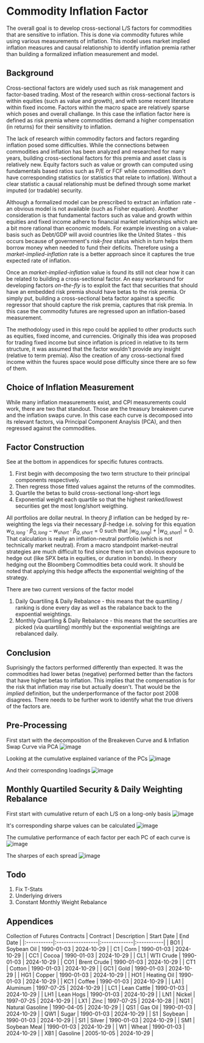 # Commodity Inflation Factor
The overall goal is to develop cross-sectional L/S factors for commodities that are sensitive to inflation. This is done via commodity futures while using various measurements of inflation. This model uses market implied inflation measures and causal relationship to identify inflation premia rather than building a formalized inflation measurement and model. 

## Background
Cross-sectional factors are widely used such as risk management and factor-based trading. Most of the research within cross-sectional factors is within equities (such as value and growth), and with some recent literature within fixed income. Factors within the macro space are relatively sparse which poses and overall challange. In this case the inflation factor here is defined as risk premia where commodities demand a higher compensation (in returns) for their sensitivity to inflation. 

The lack of research within commodity factors and factors regarding inflation posed some difficulties. While the connections between commodities and inflation has been analyzed and researched for many years, building cross-sectional factors for this premia and asset class is relatively new. Equity factors such as value or growth can computed using fundamentals based ratios such as P/E or FCF while commodities don't have corresponding statistics (or statistics that relate to inflation). Without a clear statistic a causal relationship must be defined through some market imputed (or tradable) security. 

Although a formalized model can be prescribed to extract an inflation rate - an obvious model is not available (such as Fisher equation). Another consideration is that fundamental factors such as value and growth within equities and fixed income adhere to financial market relationships which are a bit more rational than economic models. For example investing on a value-basis such as Debt/GDP will avoid countries like the United States - this occurs because of government's *risk-free* status which in turn helps them borrow money when needed to fund their deficits. Therefore using a *market-implied-inflation* rate is a better approach since it captures the true expected rate of inflation. 

Once an *market-implied-inflation* value is found its still not clear how it can be related to building a cross-sectional factor. An easy workaround for developing factors *on-the-fly* is to exploit the fact that securities that should have an embedded risk premia should have betas to the risk premia. Or simply put, building a cross-sectional beta factor against a specific regressor that should capture the risk premia, captures that risk premia. In this case the commodity futures are regressed upon an inflation-based measurement. 

The methodology used in this repo could be applied to other products such as equities, fixed income, and currencies. Originally this idea was proposed for trading fixed income but since inflation is priced in relative to its term structure, it was assumed that the factor wouldn't provide any insight (relative to term premia). Also the creation of any cross-sectional fixed income within the fuures space would pose difficulty since there are so few of them. 

## Choice of Inflation Measurement
While many inflation measurements exist, and CPI measurements could work, there are two that standout. Those are the treasury breakeven curve and the inflation swaps curve. In this case each curve is decomposed into its relevant factors, via Principal Component Anaylsis (PCA), and then regressed against the commodities. 

## Factor Construction
See at the bottom in appendices for specific futures contracts. 
1. First begin with decomposing the two term structure to their principal components respectively.
2. Then regress those fitted values against the returns of the commodites.
3. Quartile the betas to build cross-sectional long-short legs
4. Exponential weight each quartile so that the highest ranked/lowest securities get the most long/short weigthing.

All portfolios are dollar neutral. In theory $\beta$ inflation can be hedged by re-weighting the legs via their necessary $\beta$-hedge i.e. solving for this equation $w_{Q,long} \cdot \beta_{Q,long} - w_{short} \cdot \beta_{Q,short} = 0$ such that
$|w_{Q,long}| + |w_{Q,short}| = 0$. That calculation is really an inflation-neutral portfolio (which is not technically market neutral). From a macro standpoint market-neutral strategies are much difficult to find since there isn't an obvious exposure to hedge out (like SPX beta in equities, or duration in bonds). In theory hedging out the Bloomberg Commodities beta could work. It should be noted that applying this hedge affects the exponential weighting of the strategy.  

There are two current versions of the factor model
1. Daily Quartiling & Daily Rebalance - this means that the quartiling / ranking is done every day as well as the rabalance back to the expoential weightings.
2. Monthly Quartiling & Daily Rebalance - this means that the securities are picked (via quartiling) monthly but the exponential weightings are rebalanced daily.

## Conclusion
Suprisingly the factors performed differently than expected. It was the commodities had lower betas (negative) performed better than the factors that have higher betas to inflation. This implies that the compensation is for the risk that inflation may rise but actually doesn't. That would be the *implied* definition, but the underperformance of the factor post 2008 disagrees. There needs to be further work to identify what the true drivers of the factors are. 

## Pre-Processing
First start with the decomposition of the Breakeven Curve and & Inflation Swap Curve via PCA
![image](https://github.com/user-attachments/assets/2aedf8d8-bc45-4a6a-a73b-360c37a2d9b9)

Looking at the cumulative explained variance of the PCs
![image](https://github.com/user-attachments/assets/e59841c8-252d-4963-9e29-b6539f501cfb)

And their corresponding loadings
![image](https://github.com/user-attachments/assets/b2a5386f-2df6-4241-bbb0-0a13beda7d0f)

## Monthly Quartiled Security & Daily Weighting Rebalance
First start with cumulative return of each L/S on a long-only basis
![image](https://github.com/user-attachments/assets/3850f329-37ea-4014-942f-5bb83db658e2)

It's corresponding sharpe values can be calculated
![image](https://github.com/user-attachments/assets/78ea3985-8a65-4b1c-8739-a84c7dced24c)

The cumulative performance of each factor per each PC of each curve is
![image](https://github.com/user-attachments/assets/504c0ea7-5753-4ef3-82ea-54f14a2e66d8)

The sharpes of each spread
![image](https://github.com/user-attachments/assets/1993ad54-1d96-4405-b2e8-4b63527a5185)

## Todo
1. Fix T-Stats
3. Underlying drivers
3. Constant Monthly Weight Rebalance

## Appendices
Collection of Futures Contracts
| Contract   | Description      | Start Date   | End Date   |
|:-----------|:-----------------|:-------------|:-----------|
| BO1        | Soybean Oil      | 1990-01-03   | 2024-10-29 |
| C1         | Corn             | 1990-01-03   | 2024-10-29 |
| CC1        | Cocoa            | 1990-01-03   | 2024-10-29 |
| CL1        | WTI Crude        | 1990-01-03   | 2024-10-29 |
| CO1        | Brent Crude      | 1990-01-03   | 2024-10-29 |
| CT1        | Cotton           | 1990-01-03   | 2024-10-29 |
| GC1        | Gold             | 1990-01-03   | 2024-10-29 |
| HG1        | Copper           | 1990-01-03   | 2024-10-29 |
| HO1        | Heating Oil      | 1990-01-03   | 2024-10-29 |
| KC1        | Coffee           | 1990-01-03   | 2024-10-29 |
| LA1        | Aluminum         | 1997-07-25   | 2024-10-29 |
| LC1        | Lean Cattle      | 1990-01-03   | 2024-10-29 |
| LH1        | Lean Hogs        | 1990-01-03   | 2024-10-29 |
| LN1        | Nickel           | 1997-07-25   | 2024-10-29 |
| LX1        | Zinc             | 1997-07-25   | 2024-10-28 |
| NG1        | Natural Gasoline | 1990-04-05   | 2024-10-29 |
| QS1        | Gas Oil          | 1990-01-03   | 2024-10-29 |
| QW1        | Sugar            | 1990-01-03   | 2024-10-29 |
| S1         | Soybean          | 1990-01-03   | 2024-10-29 |
| SI1        | Silver           | 1990-01-03   | 2024-10-29 |
| SM1        | Soybean Meal     | 1990-01-03   | 2024-10-29 |
| W1         | Wheat            | 1990-01-03   | 2024-10-29 |
| XB1        | Gasoline         | 2005-10-05   | 2024-10-29 |
